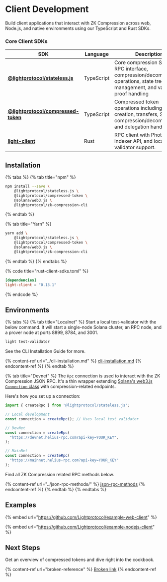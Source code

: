 

# Client Development

Build client applications that interact with ZK Compression across web, Node.js, and native environments using our TypeScript and Rust SDKs.

### Core Client SDKs <a href="#client-side-sdks" id="client-side-sdks"></a>

<table><thead><tr><th width="200">SDK</th><th width="120">Language</th><th>Description</th></tr></thead><tbody><tr><td><a href="https://www.npmjs.com/package/@lightprotocol/stateless.js"><strong>@lightprotocol/stateless.js</strong></a></td><td>TypeScript</td><td>Core compression SDK with RPC interface, compression/decompression operations, state tree management, and validity proof handling</td></tr><tr><td><a href="https://www.npmjs.com/package/@lightprotocol/compressed-token"><strong>@lightprotocol/compressed-token</strong></a></td><td>TypeScript</td><td>Compressed token operations including mint creation, transfers, SPL compression/decompression, and delegation handling</td></tr><tr><td><a href="https://github.com/Lightprotocol/light-protocol/tree/main/sdk-libs/client"><strong>light-client</strong></a></td><td>Rust</td><td>RPC client with Photon indexer API, and local test validator support.</td></tr></tbody></table>

## Installation

{% tabs %}
{% tab title="npm" %}
```sh
npm install --save \
    @lightprotocol/stateless.js \
    @lightprotocol/compressed-token \
    @solana/web3.js \
    @lightprotocol/zk-compression-cli
```
{% endtab %}

{% tab title="Yarn" %}
```sh
yarn add \
    @lightprotocol/stateless.js \
    @lightprotocol/compressed-token \
    @solana/web3.js \
    @lightprotocol/zk-compression-cli
```
{% endtab %}
{% endtabs %}

{% code title="rust-client-sdks.toml" %}
```toml
[dependencies]
light-client = "0.13.1" 
```
{% endcode %}

## Environments

{% tabs %}
{% tab title="Localnet" %}
Start a local test-validator with the below command. It will start a single-node Solana cluster, an RPC node, and a prover node at ports 8899, 8784, and 3001.&#x20;

```bash
light test-validator 
```

See the CLI Installation Guide for more.

{% content-ref url="../cli-installation.md" %}
[cli-installation.md](../cli-installation.md)
{% endcontent-ref %}
{% endtab %}

{% tab title="Devnet" %}
The `Rpc` connection is used to interact with the ZK Compression JSON RPC. It's a thin wrapper extending [Solana's web3.js `Connection` class](https://solana-labs.github.io/solana-web3.js/classes/Connection.html) with compression-related endpoints.

Here's how you set up a connection:

```typescript
import { createRpc } from '@lightprotocol/stateless.js';

// Local development
const connection = createRpc(); // Uses local test validator

// DevNet
const connection = createRpc(
  "https://devnet.helius-rpc.com?api-key=YOUR_KEY",
);

// MainNet
const connection = createRpc(
  "https://mainnet.helius-rpc.com?api-key=YOUR_KEY"  
);
```

Find all ZK Compression related RPC methods below.

{% content-ref url="../json-rpc-methods/" %}
[json-rpc-methods](../json-rpc-methods/)
{% endcontent-ref %}
{% endtab %}
{% endtabs %}

## Examples

{% embed url="https://github.com/Lightprotocol/example-web-client" %}

{% embed url="https://github.com/Lightprotocol/example-nodejs-client" %}

## Next Steps

Get an overview of compressed tokens and dive right into the cookbook.

{% content-ref url="broken-reference" %}
[Broken link](broken-reference)
{% endcontent-ref %}
